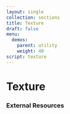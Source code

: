 ```yaml
---
layout: single
collection: sections
title: Texture
draft: false
menu:
  demos:
    parent: utility
    weight: 40
script: texture
---
```


# Texture

### External Resources
